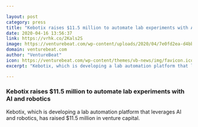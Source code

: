 ```yaml
---

layout: post
category: press
title: "Kebotix raises $11.5 million to automate lab experiments with AI and robotics"
date: 2020-04-16 13:56:37
link: https://vrhk.co/2Kals2S
image: https://venturebeat.com/wp-content/uploads/2020/04/7e0fd2ea-d4bb-4524-8980-e9a4a4bc93d3-e1586978829363.png?w=1200&strip=all
domain: venturebeat.com
author: "VentureBeat"
icon: https://venturebeat.com/wp-content/themes/vb-news/img/favicon.ico
excerpt: "Kebotix, which is developing a lab automation platform that leverages AI and robotics, has raised $11.5 million in venture capital."

---
```


### Kebotix raises $11.5 million to automate lab experiments with AI and robotics

Kebotix, which is developing a lab automation platform that leverages AI and robotics, has raised $11.5 million in venture capital.